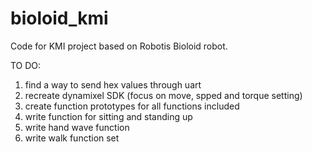 # bioloid_kmi 

Code for KMI project based on Robotis Bioloid robot.

TO DO:
1. find a way to send hex values through uart
2. recreate dynamixel SDK (focus on move, spped and torque setting)
3. create function prototypes for all functions included
4. write function for sitting and standing up
5. write hand wave function
6. write walk function set